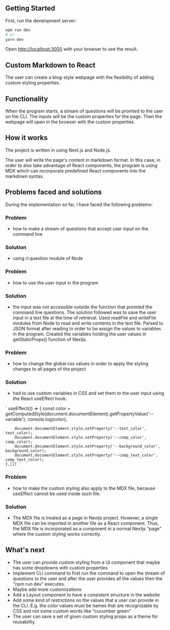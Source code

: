 ## Getting Started

First, run the development server:

```bash
npm run dev
# or
yarn dev
```

Open [http://localhost:3000](http://localhost:3000) with your browser to see the result.


## Custom Markdown to React

The user can create a blog-style webpage with the flexibility of adding custom styling properties.

## Functionality

When the program starts, a stream of questions will be promted to the user on the CLI. The inputs will be the custom properties for the page.
Then the webpage will open in the browser with the custom properties.

## How it works

The project is written in using Next.js and Node.js.

The user will write the page's content in markdown format. In this case, in order to also take advantage of React components, the program is using MDX which can incorporate predefined React components into the markdown syntax.

## Problems faced and solutions

During the implementation so far, I have faced the following problems:

### Problem

- how to make a stream of questions that accept user input on the command line

### Solution

- using rl.question module of Node

### Problem

- how to use the user input in the program

### Solution

- the input was not accessible outside the function that promted the command line questions. The solution followed was to save the user input in a text file at the time of retrieval. Used readFile and writeFile modules from Node to read and write contents in the text file. Parsed to JSON format after reading in order to be assign the values to variables in the program. Created the variables holding the user values in getStaticProps() function of Nextjs.

### Problem

- how to change the global css values in order to apply the styling changes to all pages of the project

### Solution

- had to use custom variables in CSS and set them to the user input using the React useEffect hook.

`   useEffect(() => {
        const color = getComputedStyle(document.documentElement).getPropertyValue('--variable');
        console.log(color);
    
     
        document.documentElement.style.setProperty('--text_color', text_color);
        document.documentElement.style.setProperty('--comp_color', comp_color);
        document.documentElement.style.setProperty('--background_color', background_color);
        document.documentElement.style.setProperty('--comp_text_color', comp_text_color);    
    },[]) `

### Problem

- how to make the custom styling also apply to the MDX file, because useEffect cannot be used inside such file.

### Solution

- The MDX file is treated as a page in Nextjs project. However, a single MDX file can be imported in another file as a React component. Thus, the MDX file is incorporated as a component in a normal Nextjs "page" where the custom styling works correctly.

## What's next

 - The user can provide custom styling from a UI component that maybe has some dropdowns with custom properties
 - Implement CLI command to first run the command to open the stream of questions to the user and after the user provides all the values then the "npm run dev" executes.
 - Maybe add more customizations
 - Add a Layout component to have a consistent structure in the website
 - Add some kind of restrictions on the values that a user can provide in the CLI. E.g. the color values must be names that are recognizable by CSS and not some custom words like "cucumber green"
 - The user can save a set of given custom styling props as a theme for reusability.




